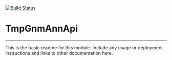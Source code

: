 [![Build Status](https://travis-ci.org/rsutormin/TmpGnmAnnApi.svg?branch=master)](https://travis-ci.org/rsutormin/TmpGnmAnnApi)

# TmpGnmAnnApi
---

This is the basic readme for this module. Include any usage or deployment instructions and links to other documentation here.
